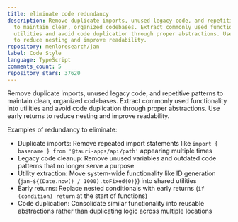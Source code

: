 ```yaml
---
title: eliminate code redundancy
description: Remove duplicate imports, unused legacy code, and repetitive patterns
  to maintain clean, organized codebases. Extract commonly used functionality into
  utilities and avoid code duplication through proper abstractions. Use early returns
  to reduce nesting and improve readability.
repository: menloresearch/jan
label: Code Style
language: TypeScript
comments_count: 5
repository_stars: 37620
---
```


Remove duplicate imports, unused legacy code, and repetitive patterns to maintain clean, organized codebases. Extract commonly used functionality into utilities and avoid code duplication through proper abstractions. Use early returns to reduce nesting and improve readability.

Examples of redundancy to eliminate:
- Duplicate imports: Remove repeated import statements like `import { basename } from '@tauri-apps/api/path'` appearing multiple times
- Legacy code cleanup: Remove unused variables and outdated code patterns that no longer serve a purpose
- Utility extraction: Move system-wide functionality like ID generation (`jan-${(Date.now() / 1000).toFixed(0)}`) into shared utilities
- Early returns: Replace nested conditionals with early returns (`if (condition) return` at the start of functions)
- Code duplication: Consolidate similar functionality into reusable abstractions rather than duplicating logic across multiple locations